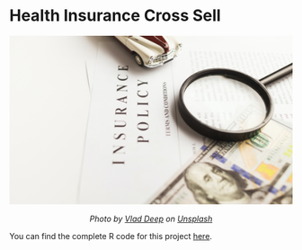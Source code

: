 # Health Insurance Cross Sell

<p align="center">
  <img src="img/health_insurance.jpeg"  width="600" height="300">
</p>
<p align="center">
<em> Photo by <a href="https://unsplash.com/pt-br/@vladdeep?utm_source=unsplash&utm_medium=referral&utm_content=creditCopyText">Vlad Deep</a> on <a href="https://unsplash.com/pt-br/fotografias/mCqi3MljC4E?utm_source=unsplash&utm_medium=referral&utm_content=creditCopyText">Unsplash</a></em>
</p>


You can find the complete R code for this project [here](https://edneide.github.io/health_insurance_cross_sell/).
